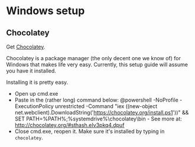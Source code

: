 # Windows setup

## Chocolatey

Get [Chocolatey](http://chocolatey.org/).

Chocolatey is a package manager (the only decent one we know of) for Windows
that makes life very easy. Currently, this setup guide will assume you have it
installed.

Installing it is pretty easy.

* Open up cmd.exe
* Paste in the (rather long) command below:
    @powershell -NoProfile -ExecutionPolicy unrestricted -Command "iex ((new-object net.webclient).DownloadString('https://chocolatey.org/install.ps1'))" && SET PATH=%PATH%;%systemdrive%\chocolatey\bin - See more at: http://chocolatey.org/#sthash.eIv3pkq4.dpuf
* Close cmd.exe, reopen it. Make sure it's installed by typing in `chocolatey`.
